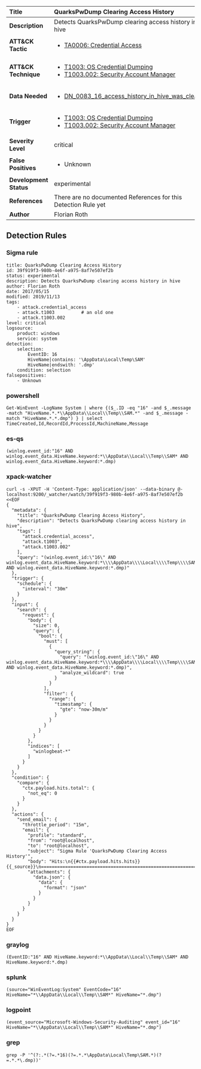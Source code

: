 | Title                    | QuarksPwDump Clearing Access History       |
|:-------------------------|:------------------|
| **Description**          | Detects QuarksPwDump clearing access history in hive |
| **ATT&amp;CK Tactic**    |  <ul><li>[TA0006: Credential Access](https://attack.mitre.org/tactics/TA0006)</li></ul>  |
| **ATT&amp;CK Technique** | <ul><li>[T1003: OS Credential Dumping](https://attack.mitre.org/techniques/T1003)</li><li>[T1003.002: Security Account Manager](https://attack.mitre.org/techniques/T1003/002)</li></ul>  |
| **Data Needed**          | <ul><li>[DN_0083_16_access_history_in_hive_was_cleared](../Data_Needed/DN_0083_16_access_history_in_hive_was_cleared.md)</li></ul>  |
| **Trigger**              | <ul><li>[T1003: OS Credential Dumping](../Triggers/T1003.md)</li><li>[T1003.002: Security Account Manager](../Triggers/T1003.002.md)</li></ul>  |
| **Severity Level**       | critical |
| **False Positives**      | <ul><li>Unknown</li></ul>  |
| **Development Status**   | experimental |
| **References**           |  There are no documented References for this Detection Rule yet  |
| **Author**               | Florian Roth |


## Detection Rules

### Sigma rule

```
title: QuarksPwDump Clearing Access History
id: 39f919f3-980b-4e6f-a975-8af7e507ef2b
status: experimental
description: Detects QuarksPwDump clearing access history in hive
author: Florian Roth
date: 2017/05/15
modified: 2019/11/13
tags:
    - attack.credential_access
    - attack.t1003          # an old one
    - attack.t1003.002
level: critical
logsource:
    product: windows
    service: system
detection:
    selection:
        EventID: 16
        HiveName|contains: '\AppData\Local\Temp\SAM'
        HiveName|endswith: '.dmp'
    condition: selection
falsepositives:
    - Unknown

```





### powershell
    
```
Get-WinEvent -LogName System | where {($_.ID -eq "16" -and $_.message -match "HiveName.*.*\\AppData\\Local\\Temp\\SAM.*" -and $_.message -match "HiveName.*.*.dmp") } | select TimeCreated,Id,RecordId,ProcessId,MachineName,Message
```


### es-qs
    
```
(winlog.event_id:"16" AND winlog.event_data.HiveName.keyword:*\\AppData\\Local\\Temp\\SAM* AND winlog.event_data.HiveName.keyword:*.dmp)
```


### xpack-watcher
    
```
curl -s -XPUT -H 'Content-Type: application/json' --data-binary @- localhost:9200/_watcher/watch/39f919f3-980b-4e6f-a975-8af7e507ef2b <<EOF
{
  "metadata": {
    "title": "QuarksPwDump Clearing Access History",
    "description": "Detects QuarksPwDump clearing access history in hive",
    "tags": [
      "attack.credential_access",
      "attack.t1003",
      "attack.t1003.002"
    ],
    "query": "(winlog.event_id:\"16\" AND winlog.event_data.HiveName.keyword:*\\\\AppData\\\\Local\\\\Temp\\\\SAM* AND winlog.event_data.HiveName.keyword:*.dmp)"
  },
  "trigger": {
    "schedule": {
      "interval": "30m"
    }
  },
  "input": {
    "search": {
      "request": {
        "body": {
          "size": 0,
          "query": {
            "bool": {
              "must": [
                {
                  "query_string": {
                    "query": "(winlog.event_id:\"16\" AND winlog.event_data.HiveName.keyword:*\\\\AppData\\\\Local\\\\Temp\\\\SAM* AND winlog.event_data.HiveName.keyword:*.dmp)",
                    "analyze_wildcard": true
                  }
                }
              ],
              "filter": {
                "range": {
                  "timestamp": {
                    "gte": "now-30m/m"
                  }
                }
              }
            }
          }
        },
        "indices": [
          "winlogbeat-*"
        ]
      }
    }
  },
  "condition": {
    "compare": {
      "ctx.payload.hits.total": {
        "not_eq": 0
      }
    }
  },
  "actions": {
    "send_email": {
      "throttle_period": "15m",
      "email": {
        "profile": "standard",
        "from": "root@localhost",
        "to": "root@localhost",
        "subject": "Sigma Rule 'QuarksPwDump Clearing Access History'",
        "body": "Hits:\n{{#ctx.payload.hits.hits}}{{_source}}\n================================================================================\n{{/ctx.payload.hits.hits}}",
        "attachments": {
          "data.json": {
            "data": {
              "format": "json"
            }
          }
        }
      }
    }
  }
}
EOF

```


### graylog
    
```
(EventID:"16" AND HiveName.keyword:*\\AppData\\Local\\Temp\\SAM* AND HiveName.keyword:*.dmp)
```


### splunk
    
```
(source="WinEventLog:System" EventCode="16" HiveName="*\\AppData\\Local\\Temp\\SAM*" HiveName="*.dmp")
```


### logpoint
    
```
(event_source="Microsoft-Windows-Security-Auditing" event_id="16" HiveName="*\\AppData\\Local\\Temp\\SAM*" HiveName="*.dmp")
```


### grep
    
```
grep -P '^(?:.*(?=.*16)(?=.*.*\AppData\Local\Temp\SAM.*)(?=.*.*\.dmp))'
```



